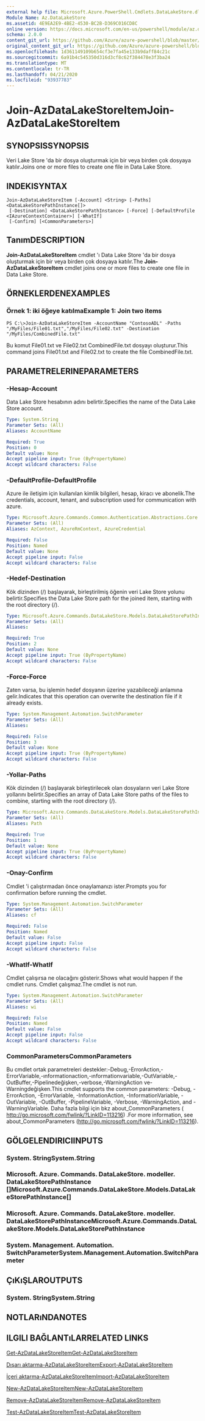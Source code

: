 ```yaml
---
external help file: Microsoft.Azure.PowerShell.Cmdlets.DataLakeStore.dll-Help.xml
Module Name: Az.DataLakeStore
ms.assetid: 4E9EA2E9-4BE2-4530-BC2B-D369C016CD8C
online version: https://docs.microsoft.com/en-us/powershell/module/az.datalakestore/join-azdatalakestoreitem
schema: 2.0.0
content_git_url: https://github.com/Azure/azure-powershell/blob/master/src/DataLakeStore/DataLakeStore/help/Join-AzDataLakeStoreItem.md
original_content_git_url: https://github.com/Azure/azure-powershell/blob/master/src/DataLakeStore/DataLakeStore/help/Join-AzDataLakeStoreItem.md
ms.openlocfilehash: 1d361149109b654cf3e7fa45e133b9daff84c21c
ms.sourcegitcommit: 6a91b4c545350d316d3cf8c62f384478e3f3ba24
ms.translationtype: MT
ms.contentlocale: tr-TR
ms.lasthandoff: 04/21/2020
ms.locfileid: "93937783"
---
```

# <span data-ttu-id="d37b8-101">Join-AzDataLakeStoreItem</span><span class="sxs-lookup"><span data-stu-id="d37b8-101">Join-AzDataLakeStoreItem</span></span>

## <span data-ttu-id="d37b8-102">SYNOPSIS</span><span class="sxs-lookup"><span data-stu-id="d37b8-102">SYNOPSIS</span></span>
<span data-ttu-id="d37b8-103">Veri Lake Store 'da bir dosya oluşturmak için bir veya birden çok dosyaya katılır.</span><span class="sxs-lookup"><span data-stu-id="d37b8-103">Joins one or more files to create one file in Data Lake Store.</span></span>

## <span data-ttu-id="d37b8-104">INDEKI</span><span class="sxs-lookup"><span data-stu-id="d37b8-104">SYNTAX</span></span>

```
Join-AzDataLakeStoreItem [-Account] <String> [-Paths] <DataLakeStorePathInstance[]>
 [-Destination] <DataLakeStorePathInstance> [-Force] [-DefaultProfile <IAzureContextContainer>] [-WhatIf]
 [-Confirm] [<CommonParameters>]
```

## <span data-ttu-id="d37b8-105">Tanım</span><span class="sxs-lookup"><span data-stu-id="d37b8-105">DESCRIPTION</span></span>
<span data-ttu-id="d37b8-106">**Join-AzDataLakeStoreItem** cmdlet 'ı Data Lake Store 'da bir dosya oluşturmak için bir veya birden çok dosyaya katılır.</span><span class="sxs-lookup"><span data-stu-id="d37b8-106">The **Join-AzDataLakeStoreItem** cmdlet joins one or more files to create one file in Data Lake Store.</span></span>

## <span data-ttu-id="d37b8-107">ÖRNEKLERDEN</span><span class="sxs-lookup"><span data-stu-id="d37b8-107">EXAMPLES</span></span>

### <span data-ttu-id="d37b8-108">Örnek 1: iki öğeye katılma</span><span class="sxs-lookup"><span data-stu-id="d37b8-108">Example 1: Join two items</span></span>
```
PS C:\>Join-AzDataLakeStoreItem -AccountName "ContosoADL" -Paths "/MyFiles/File01.txt","/MyFiles/File02.txt" -Destination "/MyFiles/CombinedFile.txt"
```

<span data-ttu-id="d37b8-109">Bu komut File01.txt ve File02.txt CombinedFile.txt dosyayı oluşturur.</span><span class="sxs-lookup"><span data-stu-id="d37b8-109">This command joins File01.txt and File02.txt to create the file CombinedFile.txt.</span></span>

## <span data-ttu-id="d37b8-110">PARAMETRELERINE</span><span class="sxs-lookup"><span data-stu-id="d37b8-110">PARAMETERS</span></span>

### <span data-ttu-id="d37b8-111">-Hesap</span><span class="sxs-lookup"><span data-stu-id="d37b8-111">-Account</span></span>
<span data-ttu-id="d37b8-112">Data Lake Store hesabının adını belirtir.</span><span class="sxs-lookup"><span data-stu-id="d37b8-112">Specifies the name of the Data Lake Store account.</span></span>

```yaml
Type: System.String
Parameter Sets: (All)
Aliases: AccountName

Required: True
Position: 0
Default value: None
Accept pipeline input: True (ByPropertyName)
Accept wildcard characters: False
```

### <span data-ttu-id="d37b8-113">-DefaultProfile</span><span class="sxs-lookup"><span data-stu-id="d37b8-113">-DefaultProfile</span></span>
<span data-ttu-id="d37b8-114">Azure ile iletişim için kullanılan kimlik bilgileri, hesap, kiracı ve abonelik.</span><span class="sxs-lookup"><span data-stu-id="d37b8-114">The credentials, account, tenant, and subscription used for communication with azure.</span></span>

```yaml
Type: Microsoft.Azure.Commands.Common.Authentication.Abstractions.Core.IAzureContextContainer
Parameter Sets: (All)
Aliases: AzContext, AzureRmContext, AzureCredential

Required: False
Position: Named
Default value: None
Accept pipeline input: False
Accept wildcard characters: False
```

### <span data-ttu-id="d37b8-115">-Hedef</span><span class="sxs-lookup"><span data-stu-id="d37b8-115">-Destination</span></span>
<span data-ttu-id="d37b8-116">Kök dizinden (/) başlayarak, birleştirilmiş öğenin veri Lake Store yolunu belirtir.</span><span class="sxs-lookup"><span data-stu-id="d37b8-116">Specifies the Data Lake Store path for the joined item, starting with the root directory (/).</span></span>

```yaml
Type: Microsoft.Azure.Commands.DataLakeStore.Models.DataLakeStorePathInstance
Parameter Sets: (All)
Aliases:

Required: True
Position: 2
Default value: None
Accept pipeline input: True (ByPropertyName)
Accept wildcard characters: False
```

### <span data-ttu-id="d37b8-117">-Force</span><span class="sxs-lookup"><span data-stu-id="d37b8-117">-Force</span></span>
<span data-ttu-id="d37b8-118">Zaten varsa, bu işlemin hedef dosyanın üzerine yazabileceği anlamına gelir.</span><span class="sxs-lookup"><span data-stu-id="d37b8-118">Indicates that this operation can overwrite the destination file if it already exists.</span></span>

```yaml
Type: System.Management.Automation.SwitchParameter
Parameter Sets: (All)
Aliases:

Required: False
Position: 3
Default value: None
Accept pipeline input: True (ByPropertyName)
Accept wildcard characters: False
```

### <span data-ttu-id="d37b8-119">-Yollar</span><span class="sxs-lookup"><span data-stu-id="d37b8-119">-Paths</span></span>
<span data-ttu-id="d37b8-120">Kök dizinden (/) başlayarak birleştirilecek olan dosyaların veri Lake Store yollarını belirtir.</span><span class="sxs-lookup"><span data-stu-id="d37b8-120">Specifies an array of Data Lake Store paths of the files to combine, starting with the root directory (/).</span></span>

```yaml
Type: Microsoft.Azure.Commands.DataLakeStore.Models.DataLakeStorePathInstance[]
Parameter Sets: (All)
Aliases: Path

Required: True
Position: 1
Default value: None
Accept pipeline input: True (ByPropertyName)
Accept wildcard characters: False
```

### <span data-ttu-id="d37b8-121">-Onay</span><span class="sxs-lookup"><span data-stu-id="d37b8-121">-Confirm</span></span>
<span data-ttu-id="d37b8-122">Cmdlet 'i çalıştırmadan önce onaylamanızı ister.</span><span class="sxs-lookup"><span data-stu-id="d37b8-122">Prompts you for confirmation before running the cmdlet.</span></span>

```yaml
Type: System.Management.Automation.SwitchParameter
Parameter Sets: (All)
Aliases: cf

Required: False
Position: Named
Default value: False
Accept pipeline input: False
Accept wildcard characters: False
```

### <span data-ttu-id="d37b8-123">-WhatIf</span><span class="sxs-lookup"><span data-stu-id="d37b8-123">-WhatIf</span></span>
<span data-ttu-id="d37b8-124">Cmdlet çalışırsa ne olacağını gösterir.</span><span class="sxs-lookup"><span data-stu-id="d37b8-124">Shows what would happen if the cmdlet runs.</span></span>
<span data-ttu-id="d37b8-125">Cmdlet çalışmaz.</span><span class="sxs-lookup"><span data-stu-id="d37b8-125">The cmdlet is not run.</span></span>

```yaml
Type: System.Management.Automation.SwitchParameter
Parameter Sets: (All)
Aliases: wi

Required: False
Position: Named
Default value: False
Accept pipeline input: False
Accept wildcard characters: False
```

### <span data-ttu-id="d37b8-126">CommonParameters</span><span class="sxs-lookup"><span data-stu-id="d37b8-126">CommonParameters</span></span>
<span data-ttu-id="d37b8-127">Bu cmdlet ortak parametreleri destekler:-Debug,-ErrorAction,-ErrorVariable,-ınformationaction,-ınformationvariable,-OutVariable,-OutBuffer,-Pipelinedeğişken,-verbose,-WarningAction ve-Warningdeğişken.</span><span class="sxs-lookup"><span data-stu-id="d37b8-127">This cmdlet supports the common parameters: -Debug, -ErrorAction, -ErrorVariable, -InformationAction, -InformationVariable, -OutVariable, -OutBuffer, -PipelineVariable, -Verbose, -WarningAction, and -WarningVariable.</span></span> <span data-ttu-id="d37b8-128">Daha fazla bilgi için bkz about_CommonParameters ( http://go.microsoft.com/fwlink/?LinkID=113216) .</span><span class="sxs-lookup"><span data-stu-id="d37b8-128">For more information, see about_CommonParameters (http://go.microsoft.com/fwlink/?LinkID=113216).</span></span>

## <span data-ttu-id="d37b8-129">GÖLGELENDIRICI</span><span class="sxs-lookup"><span data-stu-id="d37b8-129">INPUTS</span></span>

### <span data-ttu-id="d37b8-130">System. String</span><span class="sxs-lookup"><span data-stu-id="d37b8-130">System.String</span></span>

### <span data-ttu-id="d37b8-131">Microsoft. Azure. Commands. DataLakeStore. modeller. DataLakeStorePathInstance []</span><span class="sxs-lookup"><span data-stu-id="d37b8-131">Microsoft.Azure.Commands.DataLakeStore.Models.DataLakeStorePathInstance[]</span></span>

### <span data-ttu-id="d37b8-132">Microsoft. Azure. Commands. DataLakeStore. modeller. DataLakeStorePathInstance</span><span class="sxs-lookup"><span data-stu-id="d37b8-132">Microsoft.Azure.Commands.DataLakeStore.Models.DataLakeStorePathInstance</span></span>

### <span data-ttu-id="d37b8-133">System. Management. Automation. SwitchParameter</span><span class="sxs-lookup"><span data-stu-id="d37b8-133">System.Management.Automation.SwitchParameter</span></span>

## <span data-ttu-id="d37b8-134">ÇıKıŞLAR</span><span class="sxs-lookup"><span data-stu-id="d37b8-134">OUTPUTS</span></span>

### <span data-ttu-id="d37b8-135">System. String</span><span class="sxs-lookup"><span data-stu-id="d37b8-135">System.String</span></span>

## <span data-ttu-id="d37b8-136">NOTLARıNDA</span><span class="sxs-lookup"><span data-stu-id="d37b8-136">NOTES</span></span>

## <span data-ttu-id="d37b8-137">ILGILI BAĞLANTıLAR</span><span class="sxs-lookup"><span data-stu-id="d37b8-137">RELATED LINKS</span></span>

[<span data-ttu-id="d37b8-138">Get-AzDataLakeStoreItem</span><span class="sxs-lookup"><span data-stu-id="d37b8-138">Get-AzDataLakeStoreItem</span></span>](./Get-AzDataLakeStoreItem.md)

[<span data-ttu-id="d37b8-139">Dışarı aktarma-AzDataLakeStoreItem</span><span class="sxs-lookup"><span data-stu-id="d37b8-139">Export-AzDataLakeStoreItem</span></span>](./Export-AzDataLakeStoreItem.md)

[<span data-ttu-id="d37b8-140">İçeri aktarma-AzDataLakeStoreItem</span><span class="sxs-lookup"><span data-stu-id="d37b8-140">Import-AzDataLakeStoreItem</span></span>](./Import-AzDataLakeStoreItem.md)

[<span data-ttu-id="d37b8-141">New-AzDataLakeStoreItem</span><span class="sxs-lookup"><span data-stu-id="d37b8-141">New-AzDataLakeStoreItem</span></span>](./New-AzDataLakeStoreItem.md)

[<span data-ttu-id="d37b8-142">Remove-AzDataLakeStoreItem</span><span class="sxs-lookup"><span data-stu-id="d37b8-142">Remove-AzDataLakeStoreItem</span></span>](./Remove-AzDataLakeStoreItem.md)

[<span data-ttu-id="d37b8-143">Test-AzDataLakeStoreItem</span><span class="sxs-lookup"><span data-stu-id="d37b8-143">Test-AzDataLakeStoreItem</span></span>](./Test-AzDataLakeStoreItem.md)


